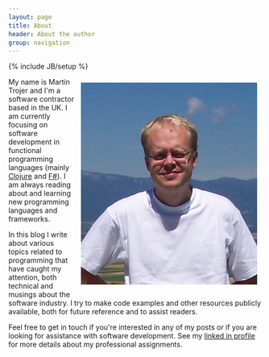```yaml
---
layout: page
title: About
header: About the author
group: navigation
---
```

{% include JB/setup %}

<div style="float:right"><img style="padding: 10px" src="/assets/images/martin.png"/></div>

My name is Martin Trojer and I'm a software contractor based in the UK. I am currently focusing on software development in functional programming languages (mainly [Clojure](http://clojure.org) and [F#](http://fsharp.org/)). I am always reading about and learning new programming languages and frameworks.

In this blog I write about various topics related to programming that have caught my attention, both technical and musings about the software industry. I try to make code examples and other resources publicly available, both for future reference and to assist readers.

Feel free to get in touch if you're interested in any of my posts or if you are looking for assistance with software development. See my [linked in profile](http://uk.linkedin.com/in/martintrojer) for more details about my professional assignments.
